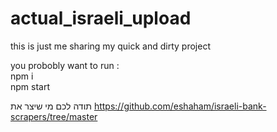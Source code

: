 # actual_israeli_upload
this is just me sharing my quick and dirty project

you probobly want to run :  
npm i   
npm start


תודה לכם מי שיצר את 
https://github.com/eshaham/israeli-bank-scrapers/tree/master
